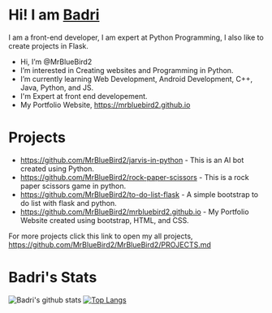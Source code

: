 # Hi! I am [Badri](https://github.com/mrbluebird2)
I am a front-end developer, I am expert at Python Programming, I also like to create projects in Flask.
- Hi, I’m @MrBlueBird2
- I’m interested in Creating websites and Programming in Python.
- I’m currently learning Web Development, Android Development, C++, Java, Python, and JS.
- I'm Expert at front end developement.
- My Portfolio Website, https://mrbluebird2.github.io

# Projects
- https://github.com/MrBlueBird2/jarvis-in-python - This is an AI bot created using Python.
- https://github.com/MrBlueBird2/rock-paper-scissors - This is a rock paper scissors game in python.
- https://github.com/MrBlueBird2/to-do-list-flask - A simple bootstrap to do list with flask and python.
- https://github.com/MrBlueBird2/mrbluebird2.github.io - My Portfolio Website created using bootstrap, HTML, and CSS.


For more projects click this link to open my all projects, https://github.com/MrBlueBird2/MrBlueBird2/PROJECTS.md

# Badri's Stats
![Badri's github stats](https://github-readme-stats.vercel.app/api?username=mrbluebird2)
[![Top Langs](https://github-readme-stats.vercel.app/api/top-langs/?username=mrbluebird2)](https://github.com/mrbluebird2/github-readme-stats)
<!---
MrBlueBird2/MrBlueBird2 is a ✨ special ✨ repository because its `README.md` (this file) appears on your GitHub profile.
You can click the Preview link to take a look at your changes.
--->
